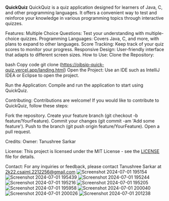 **QuickQuiz**
QuickQuiz is a quiz application designed for learners of Java, C, and other programming languages. It offers a convenient way to test and reinforce your knowledge in various programming topics through interactive quizzes.

Features:
Multiple Choice Questions: Test your understanding with multiple-choice quizzes.
Programming Languages: Covers Java, C, and more, with plans to expand to other languages.
Score Tracking: Keep track of your quiz scores to monitor your progress.
Responsive Design: User-friendly interface that adapts to different screen sizes.
How to Use:
Clone the Repository:

bash
Copy code
git clone (https://oibsip-quick-quiz.vercel.app/landing.html)
Open the Project:
Use an IDE such as IntelliJ IDEA or Eclipse to open the project.

Run the Application:
Compile and run the application to start using QuickQuiz.

Contributing:
Contributions are welcome! If you would like to contribute to QuickQuiz, follow these steps:

Fork the repository.
Create your feature branch (git checkout -b feature/YourFeature).
Commit your changes (git commit -am 'Add some feature').
Push to the branch (git push origin feature/YourFeature).
Open a pull request.

Credits:
Owner: Tanushree Sarkar

License:
This project is licensed under the MIT License - see the [LICENSE](https://github.com/TanushreeSarkar/OIBSIP/blob/main/LICENSE) file for details.

Contact:
For any inquiries or feedback, please contact Tanushree Sarkar at 2k22.csaiml.2212256@gmail.com
![Screenshot 2024-07-01 195154](https://github.com/TanushreeSarkar/OIBSIP/assets/143641092/55f6d02a-dbf7-4d29-b674-54386710dd59)
![Screenshot 2024-07-01 195439](https://github.com/TanushreeSarkar/OIBSIP/assets/143641092/2bffbdbd-a252-43f4-b1bb-c977c42a0da1)
![Screenshot 2024-07-01 195244](https://github.com/TanushreeSarkar/OIBSIP/assets/143641092/54a90ab9-2922-490d-b2fc-0473d21f8a34)
![Screenshot 2024-07-01 195216](https://github.com/TanushreeSarkar/OIBSIP/assets/143641092/9752d221-bc6e-4864-83ce-5f312d5ef878)
![Screenshot 2024-07-01 195205](https://github.com/TanushreeSarkar/OIBSIP/assets/143641092/f6d9a861-3223-4497-800a-807842bb5ddf)
![Screenshot 2024-07-01 195958](https://github.com/TanushreeSarkar/OIBSIP/assets/143641092/238ccffa-f038-4460-830e-4ce5245d1bfd)
![Screenshot 2024-07-01 200040](https://github.com/TanushreeSarkar/OIBSIP/assets/143641092/ce3a374a-6905-47b2-b130-dfed9a567145)
![Screenshot 2024-07-01 200026](https://github.com/TanushreeSarkar/OIBSIP/assets/143641092/4b6d2bc7-1417-4b7f-9fc3-804b63460464)
![Screenshot 2024-07-01 201238](https://github.com/TanushreeSarkar/OIBSIP/assets/143641092/a294113a-cd8f-48b4-8656-bbf03c9231d1)

